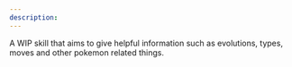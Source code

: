 ```yaml
---
description: 
---
```

A WIP skill that aims to give helpful information such as evolutions, types,
moves and other pokemon related things.
